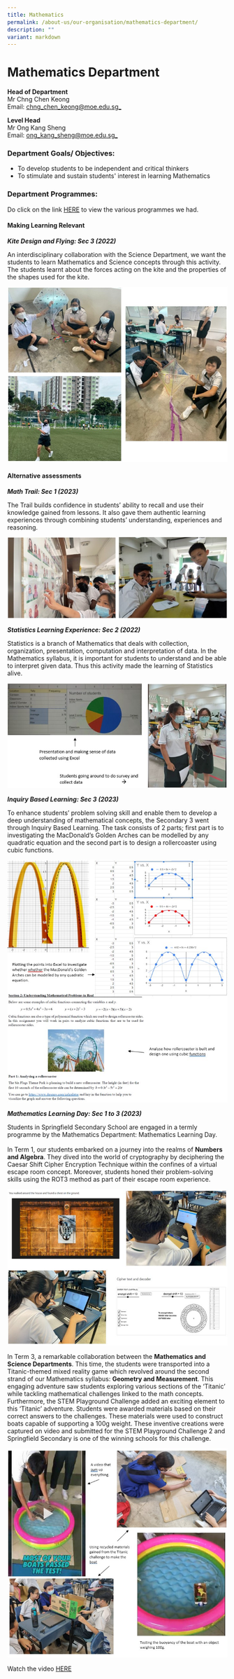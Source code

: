 ```yaml
---
title: Mathematics
permalink: /about-us/our-organisation/mathematics-department/
description: ""
variant: markdown
---
```

# **Mathematics Department**

**Head of Department**  
Mr Chng Chen Keong    
Email:&nbsp;[chng_chen_keong@moe.edu.sg_](mailto:chng_chen_keong@moe.edu.sg)

**Level Head**     
Mr Ong Kang Sheng  
Email:&nbsp;[ong_kang_sheng@moe.edu.sg_](mailto:ong_kang_sheng@moe.edu.sg)

### Department Goals/ Objectives:  

* To develop students to be independent and critical thinkers    
* To stimulate and sustain students' interest in learning Mathematics




### Department Programmes:

Do click on the link [HERE](https://youtu.be/Yvq3I4hFBDE) to view the various programmes we had.


#### Making Learning Relevant


***Kite Design and Flying: Sec 3 (2022)***

An interdisciplinary collaboration with the Science Department, we want the students to learn Mathematics and Science concepts through this activity. The students learnt about the forces acting on the kite and the properties of the shapes used for the kite.

![](/images/kitefly1.jpg)


#### Alternative assessments

***Math Trail: Sec 1 (2023)***

The Trail builds confidence in students’ ability to recall and use their knowledge gained from lessons. It also gave them authentic learning experiences through combining students’ understanding, experiences and reasoning. 

![](/images/mathtrail1.jpg)


***Statistics Learning Experience: Sec 2 (2022)***

Statistics is a branch of Mathematics that deals with collection, organization, presentation, computation and interpretation of data. In the Mathematics syllabus, it is important for students to understand and be able to interpret given data. Thus this activity made the learning of Statistics alive.

![](/images/mathtrail2.jpg)



***Inquiry Based Learning: Sec 3 (2023)***

To enhance students’ problem solving skill and enable them to develop a deep understanding of mathematical concepts, the Secondary 3 went through Inquiry Based Learning. The task consists of 2 parts; first part is to investigating the MacDonald’s Golden Arches can be modelled by any quadratic equation and the second part is to design a rollercoaster using cubic functions.

![](/images/mathtrail3.jpg)


***Mathematics Learning Day: Sec 1 to 3 (2023)***

Students in Springfield Secondary School are engaged in a termly programme by the Mathematics Department: Mathematics Learning Day. <br><br>
In Term 1, our students embarked on a journey into the realms of <b>Numbers and Algebra</b>. They dived into the world of cryptography by deciphering the Caesar Shift Cipher Encryption Technique within the confines of a virtual escape room concept. Moreover, students honed their problem-solving skills using the ROT3 method as part of their escape room experience.

![](/images/mathtrail4.jpg)


In Term 3, a remarkable collaboration between the <b>Mathematics and Science Departments</b>. This time, the students were transported into a Titanic-themed mixed reality game which revolved around the second strand of our Mathematics syllabus: <b>Geometry and Measurement</b>. This engaging adventure saw students exploring various sections of the ‘Titanic’ while tackling mathematical challenges linked to the math concepts. Furthermore, the STEM Playground Challenge added an exciting element to this ‘Titanic’ adventure. Students were awarded materials based on their correct answers to the challenges. These materials were used to construct boats capable of supporting a 100g weight. These inventive creations were captured on video and submitted for the STEM Playground Challenge 2 and Springfield Secondary is one of the winning schools for this challenge.


![](/images/mathtrail5.jpg)

Watch the video [HERE](https://www.youtube.com/watch?v=XWawfR1T2zo)